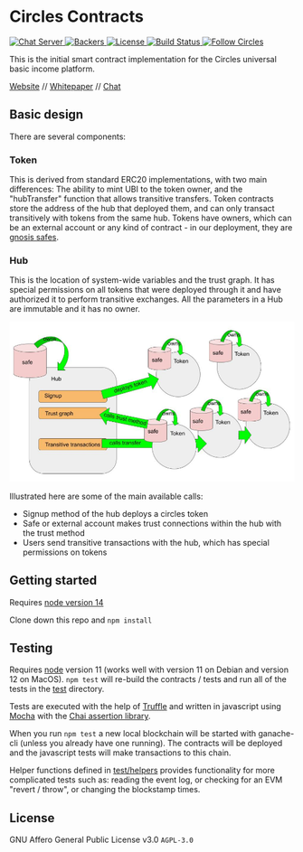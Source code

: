 # Circles Contracts 

<p>
  <a href="https://chat.joincircles.net">
    <img src="https://chat.joincircles.net/api/v1/shield.svg?type=online&name=circles%20chat" alt="Chat Server">
  </a>
  <a href="https://opencollective.com/circles">
    <img src="https://opencollective.com/circles/supporters/badge.svg" alt="Backers">
  </a>
  <a href="https://github.com/CirclesUBI/circles-contracts/blob/master/LICENSE">
    <img src="https://img.shields.io/badge/license-APGLv3-orange.svg" alt="License">
  </a>
  <a href="https://travis-ci.org/CirclesUBI/circles-contracts">
    <img src="https://api.travis-ci.com/CirclesUBI/circles-contracts.svg?branch=development" alt="Build Status">
  </a>
  <a href="https://twitter.com/CirclesUBI">
    <img src="https://img.shields.io/twitter/follow/circlesubi.svg?label=follow+circles" alt="Follow Circles">
  </a>
</p>


This is the initial smart contract implementation for the Circles universal basic income platform.


[Website](http://www.joincircles.net) // [Whitepaper](https://github.com/CirclesUBI/circles-handbook/blob/master/docs/about/whitepaper.md) // [Chat](https://chat.joincircles.net)

## Basic design

There are several components:

### Token

This is derived from standard ERC20 implementations, with two main differences: The ability to mint UBI to the token owner, and the "hubTransfer" function that allows transitive transfers. Token contracts store the address of the hub that deployed them, and can only transact transitively with tokens from the same hub. Tokens have owners, which can be an external account or any kind of contract - in our deployment, they are [gnosis safes](https://github.com/gnosis/safe-contracts).

### Hub

This is the location of system-wide variables and the trust graph. It has special permissions on all tokens that were deployed through it and have authorized it to perform transitive exchanges. All the parameters in a Hub are immutable and it has no owner.

![contract diagram](/assets/ContractDiagram.jpg)

Illustrated here are some of the main available calls:
 - Signup method of the hub deploys a circles token
 - Safe or external account makes trust connections within the hub with the trust method
 - Users send transitive transactions with the hub, which has special permissions on tokens


## Getting started

Requires [node version 14](https://nodejs.org/en/download/)

Clone down this repo and `npm install`


## Testing

Requires [node](https://nodejs.org/en/download/) version 11 (works well with version 11 on Debian and version 12 on MacOS).
`npm test` will re-build the contracts / tests and run all of the tests in the [test](test) directory.

Tests are executed with the help of [Truffle](https://truffleframework.com/docs/truffle/testing/writing-tests-in-javascript) and written in javascript using [Mocha](https://mochajs.org/) with the [Chai assertion library](https://www.chaijs.com/). 

When you run `npm test` a new local blockchain will be started with ganache-cli (unless you already have one running). The contracts will be deployed and the javascript tests will make transactions to this chain.

Helper functions defined in [test/helpers](test/helpers) provides functionality for more complicated tests such as: reading the event log, or checking for an EVM "revert / throw", or changing the blockstamp times.

## License

GNU Affero General Public License v3.0 `AGPL-3.0`
